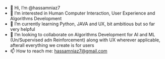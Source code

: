- 👋 Hi, I’m @hassamniaz7
- 👀 I’m interested in Human Computer Interaction, User Experience and Algorithms Development
- 🌱 I’m currently learning Python, JAVA and UX, bit ambitious but so far very helpful
- 💞️ I’m looking to collaborate on Algorithms Development for AI and ML (Un/Supervised adn Reinforcement) along with UX wherever applicable, afterall everything we create is for users
- 📫 How to reach me: hassamniaz7@gmail.com

<!---
hassamniaz7/hassamniaz7 is a ✨ special ✨ repository because its `README.md` (this file) appears on your GitHub profile.
You can click the Preview link to take a look at your changes.
--->
